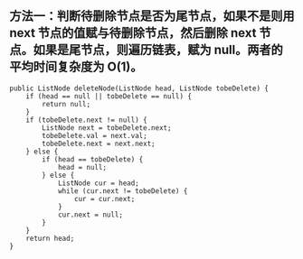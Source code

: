 ## 方法一：判断待删除节点是否为尾节点，如果不是则用 next 节点的值赋与待删除节点，然后删除 next 节点。如果是尾节点，则遍历链表，赋为 null。两者的平均时间复杂度为 O(1)。

    public ListNode deleteNode(ListNode head, ListNode tobeDelete) {
        if (head == null || tobeDelete == null) {
            return null;
        }
        if (tobeDelete.next != null) {
            ListNode next = tobeDelete.next;
            tobeDelete.val = next.val;
            tobeDelete.next = next.next;
        } else {
            if (head == tobeDelete) {
                head = null;
            } else {
                ListNode cur = head;
                while (cur.next != tobeDelete) {
                    cur = cur.next;
                }
                cur.next = null;
            }
        }
        return head;
    }
